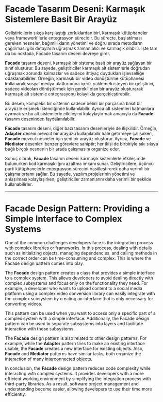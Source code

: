 # Facade Tasarım Deseni: Karmaşık Sistemlere Basit Bir Arayüz

Geliştiricilerin sıkça karşılaştığı zorluklardan biri, karmaşık kütüphaneler veya framework'lerle entegrasyon sürecidir. Bu süreçte, başlatılması gereken nesneler, bağımlılıkların yönetimi ve doğru sırada metodların çağrılması gibi detaylarla uğraşmak zaman alıcı ve karmaşık olabilir. İşte tam da bu noktada, Facade tasarım deseni devreye girer.

**Facade** tasarım deseni, karmaşık bir sisteme basit bir arayüz sağlayan bir sınıf oluşturur. Bu sayede, geliştiriciler karmaşık alt sistemlerle doğrudan uğraşmak zorunda kalmazlar ve sadece ihtiyaç duydukları işlevselliğe odaklanabilirler. Örneğin, karmaşık bir video dönüştürme kütüphanesi kullanarak sosyal medya platformuna içerik yüklemek isteyen bir geliştirici, sadece videoları dönüştürmek için gerekli olan bir arayüz oluşturarak karmaşık alt sistemle entegrasyonu kolaylıkla gerçekleştirebilir.

Bu desen, kompleks bir sistemin sadece belirli bir parçasına basit bir arayüzle erişmek istendiğinde kullanılabilir. Ayrıca alt sistemleri katmanlara ayırmak ve bu alt sistemlerle etkileşimi kolaylaştırmak amacıyla da **Facade** tasarım deseninden faydalanılabilir.

**Facade** tasarım deseni, diğer bazı tasarım desenleriyle de ilişkilidir. Örneğin, **Adapter** deseni mevcut bir arayüzü kullanılabilir hale getirmeye çalışırken, **Facade** mevcut nesneler için yeni bir arayüz oluşturur. Ayrıca, **Facade** ve **Mediator** desenleri benzer görevlere sahiptir; her ikisi de birbiriyle sıkı sıkıya bağlı birçok nesnenin bir arada çalışmasını organize eder.

Sonuç olarak, **Facade** tasarım deseni karmaşık sistemlerle etkileşimde bulunurken kod karmaşıklığını azaltma imkanı sunar. Geliştiricilere, üçüncü parti kütüphanelerle entegrasyon sürecini basitleştirerek daha verimli bir çalışma ortamı sağlar. Bu sayede, yazılım projelerinin yönetimi ve anlaşılması kolaylaşırken, geliştiriciler zamanlarını daha verimli bir şekilde kullanabilirler.

---

# Facade Design Pattern: Providing a Simple Interface to Complex Systems

One of the common challenges developers face is the integration process with complex libraries or frameworks. In this process, dealing with details such as initializing objects, managing dependencies, and calling methods in the correct order can be time-consuming and complex. This is where the Facade design pattern comes into play.

The **Facade** design pattern creates a class that provides a simple interface to a complex system. This allows developers to avoid dealing directly with complex subsystems and focus only on the functionality they need. For example, a developer who wants to upload content to a social media platform using a complex video conversion library can easily integrate with the complex subsystem by creating an interface that is only necessary for converting videos.

This pattern can be used when you want to access only a specific part of a complex system with a simple interface. Additionally, the Facade design pattern can be used to separate subsystems into layers and facilitate interaction with these subsystems.

The **Facade** design pattern is also related to other design patterns. For example, while the **Adapter** pattern tries to make an existing interface usable, the **Facade** creates a new interface for existing objects. Also, **Facade** and **Mediator** patterns have similar tasks; both organize the interaction of many interconnected objects.

In conclusion, the **Facade** design pattern reduces code complexity while interacting with complex systems. It provides developers with a more efficient working environment by simplifying the integration process with third-party libraries. As a result, software project management and understanding become easier, allowing developers to use their time more efficiently.
